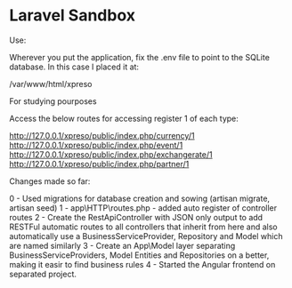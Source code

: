 # Laravel Sandbox

Use:

Wherever you put the application, fix the .env file to point to the SQLite database.
In this case I placed it at:

/var/www/html/xpreso

For studying pourposes

Access the below routes for accessing register 1 of each type:

http://127.0.0.1/xpreso/public/index.php/currency/1
http://127.0.0.1/xpreso/public/index.php/event/1
http://127.0.0.1/xpreso/public/index.php/exchangerate/1
http://127.0.0.1/xpreso/public/index.php/partner/1

Changes made so far:

0 - Used migrations for database creation and sowing (artisan migrate, artisan seed)
1 - app\HTTP\routes.php - added auto register of controller routes
2 - Create the RestApiController with JSON only output to add RESTFul automatic
    routes to all controllers that inherit from here and also automatically use a
    BusinessServiceProvider, Repository and Model which are named similarly
3 - Create an App\Model layer separating BusinessServiceProviders, Model Entities
    and Repositories on a better, making it easir to find business rules
4 - Started the Angular frontend on separated project.